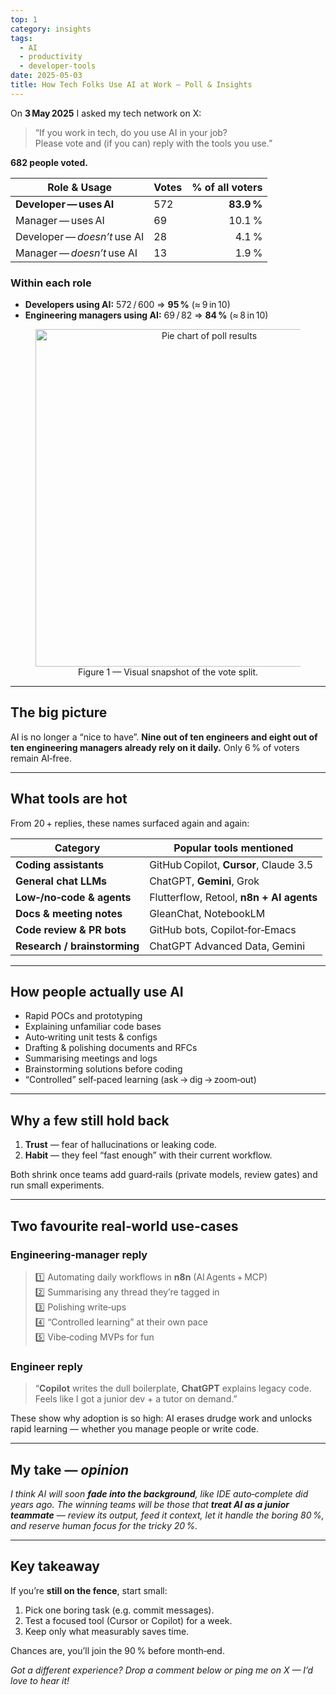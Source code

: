 ```yaml
---
top: 1
category: insights
tags:
  - AI
  - productivity
  - developer-tools
date: 2025-05-03
title: How Tech Folks Use AI at Work — Poll & Insights
---
```

<span dir=rtl><social-share :networks="['email', 'facebook', 'twitter', 'linkedin']" /></span>

On **3 May 2025** I asked my tech network on X:

> “If you work in tech, do you use AI in your job?  
>  Please vote and (if you can) reply with the tools you use.”

<!-- more -->

**682 people voted.**

| Role & Usage | Votes | % of all voters |
|--------------|-------|---------------:|
| **Developer — uses AI** | 572 | **83.9 %** |
| Manager — uses AI | 69 | 10.1 % |
| Developer — *doesn’t* use AI | 28 | 4.1 % |
| Manager — *doesn’t* use AI | 13 | 1.9 % |

### Within each role

* **Developers using AI:** 572 / 600 ⇒ **95 %** (≈ 9 in 10)  
* **Engineering managers using AI:** 69 / 82 ⇒ **84 %** (≈ 8 in 10)


<figure style="text-align:center">
  <img src="/assets/img/ai_usage_pies.png" alt="Pie chart of poll results" width="540">
  <figcaption>Figure 1 — Visual snapshot of the vote split.</figcaption>
</figure>


---

## The big picture
AI is no longer a “nice to have”. **Nine out of ten engineers and eight out of ten engineering managers already rely on it daily.** Only 6 % of voters remain AI‑free.

---

## What tools are hot
From 20 + replies, these names surfaced again and again:

| Category | Popular tools mentioned |
|----------|-------------------------|
| **Coding assistants** | GitHub Copilot, **Cursor**, Claude 3.5 |
| **General chat LLMs** | ChatGPT, **Gemini**, Grok |
| **Low‑/no‑code & agents** | Flutterflow, Retool, **n8n + AI agents** |
| **Docs & meeting notes** | GleanChat, NotebookLM |
| **Code review & PR bots** | GitHub bots, Copilot‑for‑Emacs |
| **Research / brainstorming** | ChatGPT Advanced Data, Gemini |

---

## How people actually use AI
* Rapid POCs and prototyping  
* Explaining unfamiliar code bases  
* Auto‑writing unit tests & configs  
* Drafting & polishing documents and RFCs  
* Summarising meetings and logs  
* Brainstorming solutions before coding  
* “Controlled” self‑paced learning (ask → dig → zoom‑out)

---

## Why a few still hold back

1. **Trust** — fear of hallucinations or leaking code.  
2. **Habit** — they feel “fast enough” with their current workflow.

Both shrink once teams add guard‑rails (private models, review gates) and run small experiments.

---

## Two favourite real‑world use‑cases

### Engineering‑manager reply
> 1️⃣ Automating daily workflows in **n8n** (AI Agents + MCP)  
> 2️⃣ Summarising any thread they’re tagged in  
> 3️⃣ Polishing write‑ups  
> 4️⃣ “Controlled learning” at their own pace  
> 5️⃣ Vibe‑coding MVPs for fun

### Engineer reply
> “**Copilot** writes the dull boilerplate, **ChatGPT** explains legacy code. Feels like I got a junior dev + a tutor on demand.”

These show why adoption is so high: AI erases drudge work and unlocks rapid learning — whether you manage people or write code.

---

## My take — *opinion*
*I think AI will soon **fade into the background**, like IDE auto‑complete did years ago. The winning teams will be those that **treat AI as a junior teammate** — review its output, feed it context, let it handle the boring 80 %, and reserve human focus for the tricky 20 %.*

---

## Key takeaway
If you’re **still on the fence**, start small:

1. Pick one boring task (e.g. commit messages).  
2. Test a focused tool (Cursor or Copilot) for a week.  
3. Keep only what measurably saves time.

Chances are, you’ll join the 90 % before month‑end.

*Got a different experience? Drop a comment below or ping me on X — I’d love to hear it!*
